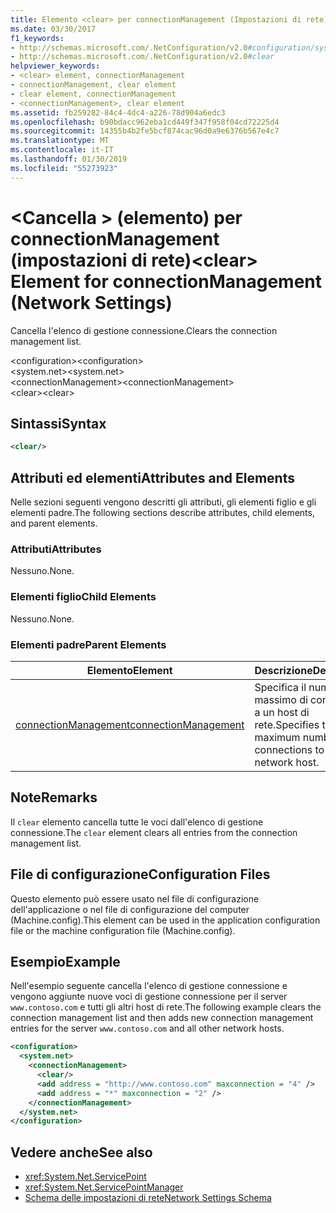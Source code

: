 ```yaml
---
title: Elemento <clear> per connectionManagement (Impostazioni di rete)
ms.date: 03/30/2017
f1_keywords:
- http://schemas.microsoft.com/.NetConfiguration/v2.0#configuration/system.net/connectionManagement/clear
- http://schemas.microsoft.com/.NetConfiguration/v2.0#clear
helpviewer_keywords:
- <clear> element, connectionManagement
- connectionManagement, clear element
- clear element, connectionManagement
- <connectionManagement>, clear element
ms.assetid: fb259282-84c4-4dc4-a226-78d904a6edc3
ms.openlocfilehash: b90bdacc962eba1cd449f347f958f04cd72225d4
ms.sourcegitcommit: 14355b4b2fe5bcf874cac96d0a9e6376b567e4c7
ms.translationtype: MT
ms.contentlocale: it-IT
ms.lasthandoff: 01/30/2019
ms.locfileid: "55273923"
---
```

# <a name="clear-element-for-connectionmanagement-network-settings"></a><span data-ttu-id="639cb-102">\<Cancella > (elemento) per connectionManagement (impostazioni di rete)</span><span class="sxs-lookup"><span data-stu-id="639cb-102">\<clear> Element for connectionManagement (Network Settings)</span></span>
<span data-ttu-id="639cb-103">Cancella l'elenco di gestione connessione.</span><span class="sxs-lookup"><span data-stu-id="639cb-103">Clears the connection management list.</span></span>  
  
 <span data-ttu-id="639cb-104">\<configuration></span><span class="sxs-lookup"><span data-stu-id="639cb-104">\<configuration></span></span>  
<span data-ttu-id="639cb-105">\<system.net></span><span class="sxs-lookup"><span data-stu-id="639cb-105">\<system.net></span></span>  
<span data-ttu-id="639cb-106">\<connectionManagement></span><span class="sxs-lookup"><span data-stu-id="639cb-106">\<connectionManagement></span></span>  
<span data-ttu-id="639cb-107">\<clear></span><span class="sxs-lookup"><span data-stu-id="639cb-107">\<clear></span></span>  
  
## <a name="syntax"></a><span data-ttu-id="639cb-108">Sintassi</span><span class="sxs-lookup"><span data-stu-id="639cb-108">Syntax</span></span>  
  
```xml  
<clear/>  
```  
  
## <a name="attributes-and-elements"></a><span data-ttu-id="639cb-109">Attributi ed elementi</span><span class="sxs-lookup"><span data-stu-id="639cb-109">Attributes and Elements</span></span>  
 <span data-ttu-id="639cb-110">Nelle sezioni seguenti vengono descritti gli attributi, gli elementi figlio e gli elementi padre.</span><span class="sxs-lookup"><span data-stu-id="639cb-110">The following sections describe attributes, child elements, and parent elements.</span></span>  
  
### <a name="attributes"></a><span data-ttu-id="639cb-111">Attributi</span><span class="sxs-lookup"><span data-stu-id="639cb-111">Attributes</span></span>  
 <span data-ttu-id="639cb-112">Nessuno.</span><span class="sxs-lookup"><span data-stu-id="639cb-112">None.</span></span>  
  
### <a name="child-elements"></a><span data-ttu-id="639cb-113">Elementi figlio</span><span class="sxs-lookup"><span data-stu-id="639cb-113">Child Elements</span></span>  
 <span data-ttu-id="639cb-114">Nessuno.</span><span class="sxs-lookup"><span data-stu-id="639cb-114">None.</span></span>  
  
### <a name="parent-elements"></a><span data-ttu-id="639cb-115">Elementi padre</span><span class="sxs-lookup"><span data-stu-id="639cb-115">Parent Elements</span></span>  
  
|<span data-ttu-id="639cb-116">**Elemento**</span><span class="sxs-lookup"><span data-stu-id="639cb-116">**Element**</span></span>|<span data-ttu-id="639cb-117">**Descrizione**</span><span class="sxs-lookup"><span data-stu-id="639cb-117">**Description**</span></span>|  
|-----------------|---------------------|  
|[<span data-ttu-id="639cb-118">connectionManagement</span><span class="sxs-lookup"><span data-stu-id="639cb-118">connectionManagement</span></span>](../../../../../docs/framework/configure-apps/file-schema/network/connectionmanagement-element-network-settings.md)|<span data-ttu-id="639cb-119">Specifica il numero massimo di connessioni a un host di rete.</span><span class="sxs-lookup"><span data-stu-id="639cb-119">Specifies the maximum number of connections to a network host.</span></span>|  
  
## <a name="remarks"></a><span data-ttu-id="639cb-120">Note</span><span class="sxs-lookup"><span data-stu-id="639cb-120">Remarks</span></span>  
 <span data-ttu-id="639cb-121">Il `clear` elemento cancella tutte le voci dall'elenco di gestione connessione.</span><span class="sxs-lookup"><span data-stu-id="639cb-121">The `clear` element clears all entries from the connection management list.</span></span>  
  
## <a name="configuration-files"></a><span data-ttu-id="639cb-122">File di configurazione</span><span class="sxs-lookup"><span data-stu-id="639cb-122">Configuration Files</span></span>  
 <span data-ttu-id="639cb-123">Questo elemento può essere usato nel file di configurazione dell'applicazione o nel file di configurazione del computer (Machine.config).</span><span class="sxs-lookup"><span data-stu-id="639cb-123">This element can be used in the application configuration file or the machine configuration file (Machine.config).</span></span>  
  
## <a name="example"></a><span data-ttu-id="639cb-124">Esempio</span><span class="sxs-lookup"><span data-stu-id="639cb-124">Example</span></span>  
 <span data-ttu-id="639cb-125">Nell'esempio seguente cancella l'elenco di gestione connessione e vengono aggiunte nuove voci di gestione connessione per il server `www.contoso.com` e tutti gli altri host di rete.</span><span class="sxs-lookup"><span data-stu-id="639cb-125">The following example clears the connection management list and then adds new connection management entries for the server `www.contoso.com` and all other network hosts.</span></span>  
  
```xml  
<configuration>  
  <system.net>  
    <connectionManagement>  
      <clear/>  
      <add address = "http://www.contoso.com" maxconnection = "4" />  
      <add address = "*" maxconnection = "2" />  
    </connectionManagement>  
  </system.net>  
</configuration>  
```  
  
## <a name="see-also"></a><span data-ttu-id="639cb-126">Vedere anche</span><span class="sxs-lookup"><span data-stu-id="639cb-126">See also</span></span>
- <xref:System.Net.ServicePoint>
- <xref:System.Net.ServicePointManager>
- [<span data-ttu-id="639cb-127">Schema delle impostazioni di rete</span><span class="sxs-lookup"><span data-stu-id="639cb-127">Network Settings Schema</span></span>](../../../../../docs/framework/configure-apps/file-schema/network/index.md)
